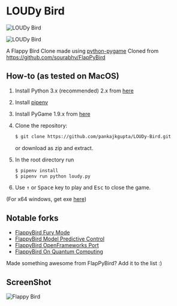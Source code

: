 LOUDy Bird
===============
![LOUDy Bird](https://github.com/pankajkgupta/LOUDy-Bird/blob/60fe2e8b17aad0006902c5d04ba6f6b9253bd7ac/header.png?raw=true)


![LOUDy Bird](https://github.com/pankajkgupta/LOUDy-Bird/blob/1e1655d6dd9d6f2380591caddab6111aed3521e4/gallery.png?raw=true)


A Flappy Bird Clone made using [python-pygame][pygame]
Cloned from https://github.com/sourabhv/FlapPyBird

How-to (as tested on MacOS)
---------------------------

1. Install Python 3.x (recommended) 2.x from [here](https://www.python.org/download/releases/)

1. Install [pipenv]

1. Install PyGame 1.9.x from [here](http://www.pygame.org/download.shtml)

1. Clone the repository:

   ```bash
   $ git clone https://github.com/pankajkgupta/LOUDy-Bird.git
   ```

   or download as zip and extract.

1. In the root directory run

   ```bash
   $ pipenv install
   $ pipenv run python loudy.py
   ```

1. Use <kbd>&uarr;</kbd> or <kbd>Space</kbd> key to play and <kbd>Esc</kbd> to close the game.

(For x64 windows, get exe [here](http://www.lfd.uci.edu/~gohlke/pythonlibs/#pygame))

Notable forks
-------------

- [FlappyBird Fury Mode](https://github.com/Cc618/FlapPyBird)
- [FlappyBird Model Predictive Control](https://github.com/philzook58/FlapPyBird-MPC)
- [FlappyBird OpenFrameworks Port](https://github.com/TheLogicMaster/ofFlappyBird)
- [FlappyBird On Quantum Computing](https://github.com/WingCode/QuFlapPyBird)

Made something awesome from FlapPyBird? Add it to the list :)


ScreenShot
----------

![Flappy Bird](screenshot1.png)

[pygame]: http://www.pygame.org
[pipenv]: https://pipenv.readthedocs.io/en/latest/
